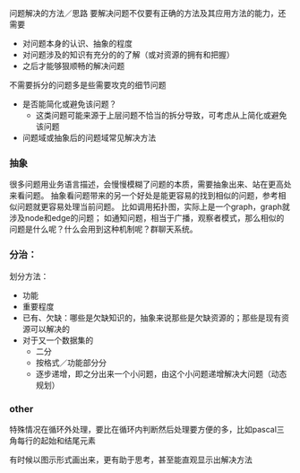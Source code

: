 问题解决的方法／思路
要解决问题不仅要有正确的方法及其应用方法的能力，还需要
- 对问题本身的认识、抽象的程度
- 对问题涉及的知识有充分的的了解（或对资源的拥有和把握）
- 之后才能够狠顺畅的解决问题

不需要拆分的问题多是些需要攻克的细节问题
- 是否能简化或避免该问题？
    - 这类问题可能来源于上层问题不恰当的拆分导致，可考虑从上简化或避免该问题
- 问题域或抽象后的问题域常见解决方法

### 抽象
很多问题用业务语言描述，会慢慢模糊了问题的本质，需要抽象出来、站在更高处来看问题。
抽象看问题带来的另一个好处是能更容易的找到相似的问题，参考相似问题就更容易处理当前问题。
比如调用拓扑图，实际上是一个graph，graph就涉及node和edge的问题；
如通知问题，相当于广播，观察者模式，那么相似的问题是什么呢？什么会用到这种机制呢？群聊天系统。

### 分治：
划分方法：
- 功能
- 重要程度
- 已有、欠缺：哪些是欠缺知识的，抽象来说那些是欠缺资源的；那些是现有资源可以解决的
- 对于又一个数据集的
    - 二分
    - 按格式／功能部分分
    - 逐步递增，即之分出来一个小问题，由这个小问题递增解决大问题（动态规划）

### other
特殊情况在循环外处理，要比在循环内判断然后处理要方便的多，比如pascal三角每行的起始和结尾元素

有时候以图示形式画出来，更有助于思考，甚至能直观显示出解决方法
